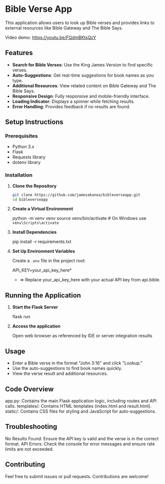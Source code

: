 # Bible Verse App

This application allows users to look up Bible verses and provides links to external resources like Bible Gateway and The Bible Says.

Video demo: https://youtu.be/FQdmBKtsQcY
## **Features**

- **Search for Bible Verses**: Use the King James Version to find specific verses.
- **Auto-Suggestions**: Get real-time suggestions for book names as you type.
- **Additional Resources**: View related content on Bible Gateway and The Bible Says.
- **Responsive Design**: Fully responsive and mobile-friendly interface.
- **Loading Indicator**: Displays a spinner while fetching results.
- **Error Handling**: Provides feedback if no results are found.

## **Setup Instructions**

### **Prerequisites**

- Python 3.x
- Flask
- Requests library
- dotenv library

### **Installation**

1. **Clone the Repository**

   ```bash
   git clone https://github.com/jamesakanoa/bibleverseapp.git
   cd bibleverseapp

2. **Create a Virtual Environment**

   python -m venv venv
   source venv/bin/activate  # On Windows use `venv\Scripts\activate`

3. **Install Dependencies**

   pip install -r requirements.txt

4. **Set Up Environment Variables**

   Create a `.env` file in the project root:

   API_KEY=your_api_key_here*
   * => Replace your_api_key_here with your actual API key from api.bible.

## Running the Application ##
  
1. **Start the Flask Server**

   flask run

2. **Access the application**

   Open web browser as referenced by IDE or server integration results

## Usage ##

- Enter a Bible verse in the format "John 3:16" and click "Lookup."
- Use the auto-suggestions to find book names quickly.
- View the verse result and additional resources.

## Code Overview ##
app.py: Contains the main Flask application logic, including routes and API calls.
templates/: Contains HTML templates (index.html and result.html).
static/: Contains CSS files for styling and JavaScript for auto-suggestions.

## Troubleshooting ##
No Results Found: Ensure the API key is valid and the verse is in the correct format.
API Errors: Check the console for error messages and ensure rate limits are not exceeded.

## Contributing ##
Feel free to submit issues or pull requests. 
Contributions are welcome!
